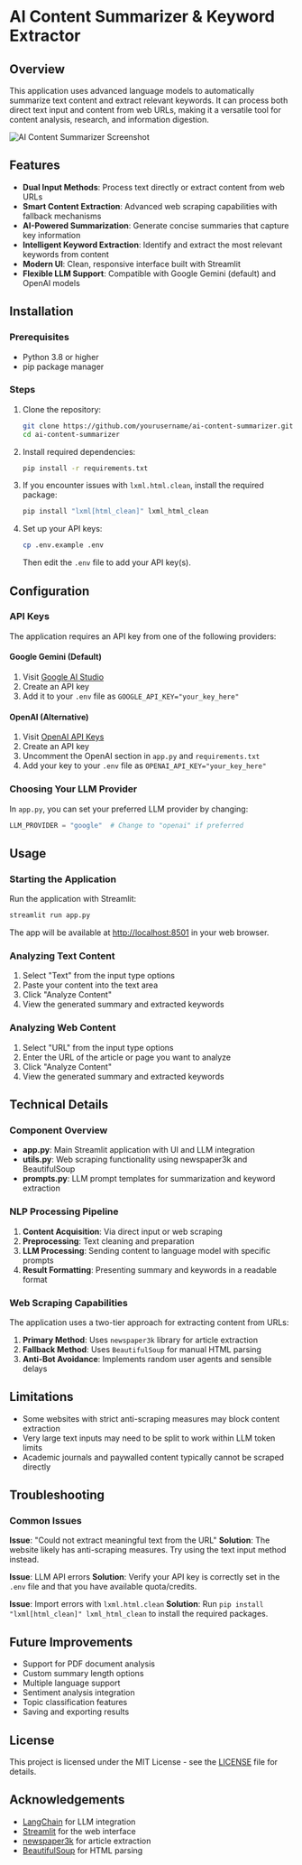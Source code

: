 # AI Content Summarizer & Keyword Extractor

## Overview

This application uses advanced language models to automatically summarize text content and extract relevant keywords. It can process both direct text input and content from web URLs, making it a versatile tool for content analysis, research, and information digestion.

![AI Content Summarizer Screenshot](https://i.imgur.com/xxxxxxx.png) <!-- Replace with an actual screenshot when available -->

## Features

- **Dual Input Methods**: Process text directly or extract content from web URLs
- **Smart Content Extraction**: Advanced web scraping capabilities with fallback mechanisms
- **AI-Powered Summarization**: Generate concise summaries that capture key information
- **Intelligent Keyword Extraction**: Identify and extract the most relevant keywords from content
- **Modern UI**: Clean, responsive interface built with Streamlit
- **Flexible LLM Support**: Compatible with Google Gemini (default) and OpenAI models

## Installation

### Prerequisites

- Python 3.8 or higher
- pip package manager

### Steps

1. Clone the repository:
   ```bash
   git clone https://github.com/yourusername/ai-content-summarizer.git
   cd ai-content-summarizer
   ```

2. Install required dependencies:
   ```bash
   pip install -r requirements.txt
   ```

3. If you encounter issues with `lxml.html.clean`, install the required package:
   ```bash
   pip install "lxml[html_clean]" lxml_html_clean
   ```

4. Set up your API keys:
   ```bash
   cp .env.example .env
   ```
   Then edit the `.env` file to add your API key(s).

## Configuration

### API Keys

The application requires an API key from one of the following providers:

#### Google Gemini (Default)
1. Visit [Google AI Studio](https://aistudio.google.com/app/apikey)
2. Create an API key
3. Add it to your `.env` file as `GOOGLE_API_KEY="your_key_here"`

#### OpenAI (Alternative)
1. Visit [OpenAI API Keys](https://platform.openai.com/api-keys)
2. Create an API key
3. Uncomment the OpenAI section in `app.py` and `requirements.txt`
4. Add your key to your `.env` file as `OPENAI_API_KEY="your_key_here"`

### Choosing Your LLM Provider

In `app.py`, you can set your preferred LLM provider by changing:
```python
LLM_PROVIDER = "google"  # Change to "openai" if preferred
```

## Usage

### Starting the Application

Run the application with Streamlit:
```bash
streamlit run app.py
```

The app will be available at [http://localhost:8501](http://localhost:8501) in your web browser.

### Analyzing Text Content

1. Select "Text" from the input type options
2. Paste your content into the text area
3. Click "Analyze Content"
4. View the generated summary and extracted keywords

### Analyzing Web Content

1. Select "URL" from the input type options
2. Enter the URL of the article or page you want to analyze
3. Click "Analyze Content"
4. View the generated summary and extracted keywords

## Technical Details

### Component Overview

- **app.py**: Main Streamlit application with UI and LLM integration
- **utils.py**: Web scraping functionality using newspaper3k and BeautifulSoup
- **prompts.py**: LLM prompt templates for summarization and keyword extraction

### NLP Processing Pipeline

1. **Content Acquisition**: Via direct input or web scraping
2. **Preprocessing**: Text cleaning and preparation
3. **LLM Processing**: Sending content to language model with specific prompts
4. **Result Formatting**: Presenting summary and keywords in a readable format

### Web Scraping Capabilities

The application uses a two-tier approach for extracting content from URLs:

1. **Primary Method**: Uses `newspaper3k` library for article extraction
2. **Fallback Method**: Uses `BeautifulSoup` for manual HTML parsing
3. **Anti-Bot Avoidance**: Implements random user agents and sensible delays

## Limitations

- Some websites with strict anti-scraping measures may block content extraction
- Very large text inputs may need to be split to work within LLM token limits
- Academic journals and paywalled content typically cannot be scraped directly

## Troubleshooting

### Common Issues

**Issue**: "Could not extract meaningful text from the URL"
**Solution**: The website likely has anti-scraping measures. Try using the text input method instead.

**Issue**: LLM API errors
**Solution**: Verify your API key is correctly set in the `.env` file and that you have available quota/credits.

**Issue**: Import errors with `lxml.html.clean`
**Solution**: Run `pip install "lxml[html_clean]" lxml_html_clean` to install the required packages.

## Future Improvements

- Support for PDF document analysis
- Custom summary length options
- Multiple language support
- Sentiment analysis integration
- Topic classification features
- Saving and exporting results

## License

This project is licensed under the MIT License - see the [LICENSE](LICENSE) file for details.

## Acknowledgements

- [LangChain](https://python.langchain.com/docs/get_started/introduction) for LLM integration
- [Streamlit](https://streamlit.io/) for the web interface
- [newspaper3k](https://newspaper.readthedocs.io/) for article extraction
- [BeautifulSoup](https://www.crummy.com/software/BeautifulSoup/) for HTML parsing 